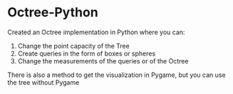 # Octree-Python
Created an Octree implementation in Python where you can:
1. Change the point capacity of the Tree
2. Create queries in the form of boxes or spheres
3. Change the measurements of the queries or of the Octree

There is also a method to get the visualization in Pygame, but you can use the tree without Pygame

